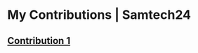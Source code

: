 # My Contributions | Samtech24

## [Contribution 1](https://github.com/zuri-training/My-Debtors-Project-Team33/commit/1d8d2646afe93e5e320d8d37869fd20d9a01ef53)
